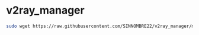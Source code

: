 # v2ray_manager
```bash
sudo wget https://raw.githubusercontent.com/SINNOMBRE22/v2ray_manager/main/install-v2r.sh; chmod +x install-v2r.sh; ./install-v2r.sh
```